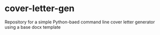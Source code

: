 # cover-letter-gen
Repository for a simple Python-baed command line cover letter generator using a base docx template
